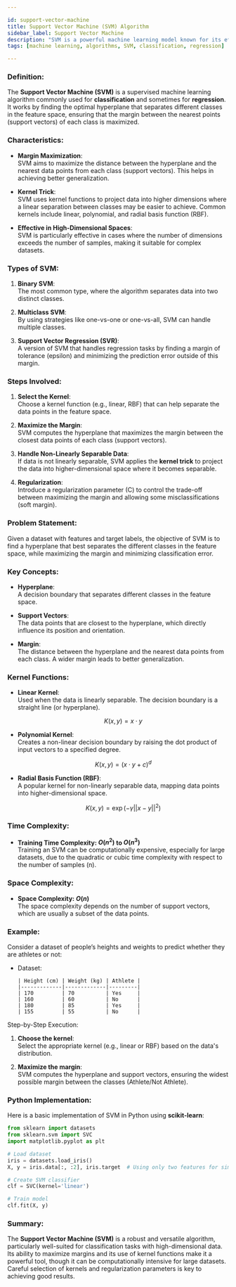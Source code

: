 ```yaml
---

id: support-vector-machine  
title: Support Vector Machine (SVM) Algorithm  
sidebar_label: Support Vector Machine  
description: "SVM is a powerful machine learning model known for its effectiveness in classification tasks and its ability to handle high-dimensional data."  
tags: [machine learning, algorithms, SVM, classification, regression]

---
```


### Definition:
The **Support Vector Machine (SVM)** is a supervised machine learning algorithm commonly used for **classification** and sometimes for **regression**. It works by finding the optimal hyperplane that separates different classes in the feature space, ensuring that the margin between the nearest points (support vectors) of each class is maximized.

### Characteristics:
- **Margin Maximization**:  
  SVM aims to maximize the distance between the hyperplane and the nearest data points from each class (support vectors). This helps in achieving better generalization.

- **Kernel Trick**:  
  SVM uses kernel functions to project data into higher dimensions where a linear separation between classes may be easier to achieve. Common kernels include linear, polynomial, and radial basis function (RBF).

- **Effective in High-Dimensional Spaces**:  
  SVM is particularly effective in cases where the number of dimensions exceeds the number of samples, making it suitable for complex datasets.

### Types of SVM:
1. **Binary SVM**:  
   The most common type, where the algorithm separates data into two distinct classes.
   
2. **Multiclass SVM**:  
   By using strategies like one-vs-one or one-vs-all, SVM can handle multiple classes.

3. **Support Vector Regression (SVR)**:  
   A version of SVM that handles regression tasks by finding a margin of tolerance (epsilon) and minimizing the prediction error outside of this margin.

### Steps Involved:
1. **Select the Kernel**:  
   Choose a kernel function (e.g., linear, RBF) that can help separate the data points in the feature space.

2. **Maximize the Margin**:  
   SVM computes the hyperplane that maximizes the margin between the closest data points of each class (support vectors).

3. **Handle Non-Linearly Separable Data**:  
   If data is not linearly separable, SVM applies the **kernel trick** to project the data into higher-dimensional space where it becomes separable.

4. **Regularization**:  
   Introduce a regularization parameter (C) to control the trade-off between maximizing the margin and allowing some misclassifications (soft margin).

### Problem Statement:
Given a dataset with features and target labels, the objective of SVM is to find a hyperplane that best separates the different classes in the feature space, while maximizing the margin and minimizing classification error.

### Key Concepts:
- **Hyperplane**:  
  A decision boundary that separates different classes in the feature space.

- **Support Vectors**:  
  The data points that are closest to the hyperplane, which directly influence its position and orientation.

- **Margin**:  
  The distance between the hyperplane and the nearest data points from each class. A wider margin leads to better generalization.

### Kernel Functions:
- **Linear Kernel**:  
  Used when the data is linearly separable. The decision boundary is a straight line (or hyperplane).
  
  $$ K(x, y) = x \cdot y $$
  
- **Polynomial Kernel**:  
  Creates a non-linear decision boundary by raising the dot product of input vectors to a specified degree.
  
  $$ K(x, y) = (x \cdot y + c)^d $$
  
- **Radial Basis Function (RBF)**:  
  A popular kernel for non-linearly separable data, mapping data points into higher-dimensional space.
  
  $$ K(x, y) = \exp(-\gamma ||x - y||^2) $$

### Time Complexity:
- **Training Time Complexity: $O(n^2)$ to $O(n^3)$**  
  Training an SVM can be computationally expensive, especially for large datasets, due to the quadratic or cubic time complexity with respect to the number of samples (n).

### Space Complexity:
- **Space Complexity: $O(n)$**  
  The space complexity depends on the number of support vectors, which are usually a subset of the data points.

### Example:
Consider a dataset of people’s heights and weights to predict whether they are athletes or not:

- Dataset:
  ```  
  | Height (cm) | Weight (kg) | Athlete |  
  |-------------|-------------|---------|  
  | 170         | 70          | Yes     |  
  | 160         | 60          | No      |  
  | 180         | 85          | Yes     |  
  | 155         | 55          | No      |  
  ```

Step-by-Step Execution:

1. **Choose the kernel**:  
   Select the appropriate kernel (e.g., linear or RBF) based on the data's distribution.

2. **Maximize the margin**:  
   SVM computes the hyperplane and support vectors, ensuring the widest possible margin between the classes (Athlete/Not Athlete).

### Python Implementation:
Here is a basic implementation of SVM in Python using **scikit-learn**:

```python
from sklearn import datasets
from sklearn.svm import SVC
import matplotlib.pyplot as plt

# Load dataset
iris = datasets.load_iris()
X, y = iris.data[:, :2], iris.target  # Using only two features for simplicity

# Create SVM classifier
clf = SVC(kernel='linear')

# Train model
clf.fit(X, y)

```

### Summary:
The **Support Vector Machine (SVM)** is a robust and versatile algorithm, particularly well-suited for classification tasks with high-dimensional data. Its ability to maximize margins and its use of kernel functions make it a powerful tool, though it can be computationally intensive for large datasets. Careful selection of kernels and regularization parameters is key to achieving good results.
